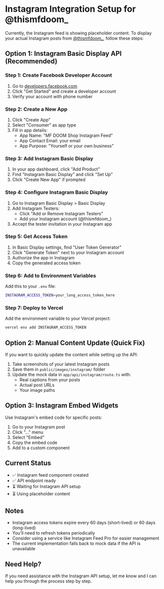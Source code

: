# Instagram Integration Setup for @thismfdoom_

Currently, the Instagram feed is showing placeholder content. To display your actual Instagram posts from [@thismfdoom_](https://www.instagram.com/thismfdoom_), follow these steps:

## Option 1: Instagram Basic Display API (Recommended)

### Step 1: Create Facebook Developer Account
1. Go to [developers.facebook.com](https://developers.facebook.com)
2. Click "Get Started" and create a developer account
3. Verify your account with phone number

### Step 2: Create a New App
1. Click "Create App"
2. Select "Consumer" as app type
3. Fill in app details:
   - App Name: "MF DOOM Shop Instagram Feed"
   - App Contact Email: your email
   - App Purpose: "Yourself or your own business"

### Step 3: Add Instagram Basic Display
1. In your app dashboard, click "Add Product"
2. Find "Instagram Basic Display" and click "Set Up"
3. Click "Create New App" if prompted

### Step 4: Configure Instagram Basic Display
1. Go to Instagram Basic Display > Basic Display
2. Add Instagram Testers:
   - Click "Add or Remove Instagram Testers"
   - Add your Instagram account (@thismfdoom_)
3. Accept the tester invitation in your Instagram app

### Step 5: Get Access Token
1. In Basic Display settings, find "User Token Generator"
2. Click "Generate Token" next to your Instagram account
3. Authorize the app in Instagram
4. Copy the generated access token

### Step 6: Add to Environment Variables
Add this to your `.env` file:
```bash
INSTAGRAM_ACCESS_TOKEN=your_long_access_token_here
```

### Step 7: Deploy to Vercel
Add the environment variable to your Vercel project:
```bash
vercel env add INSTAGRAM_ACCESS_TOKEN
```

## Option 2: Manual Content Update (Quick Fix)

If you want to quickly update the content while setting up the API:

1. Take screenshots of your latest Instagram posts
2. Save them in `public/images/instagram/` folder
3. Update the mock data in `app/api/instagram/route.ts` with:
   - Real captions from your posts
   - Actual post URLs
   - Your image paths

## Option 3: Instagram Embed Widgets

Use Instagram's embed code for specific posts:
1. Go to your Instagram post
2. Click "..." menu
3. Select "Embed"
4. Copy the embed code
5. Add to a custom component

## Current Status
- ✅ Instagram feed component created
- ✅ API endpoint ready
- ⏳ Waiting for Instagram API setup
- ⏳ Using placeholder content

## Notes
- Instagram access tokens expire every 60 days (short-lived) or 60 days (long-lived)
- You'll need to refresh tokens periodically
- Consider using a service like Instagram Feed Pro for easier management
- The current implementation falls back to mock data if the API is unavailable

## Need Help?
If you need assistance with the Instagram API setup, let me know and I can help you through the process step by step. 